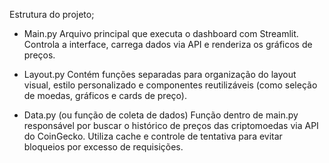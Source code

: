 Estrutura do projeto;
 - Main.py
    Arquivo principal que executa o dashboard com Streamlit. Controla a interface, carrega dados via API e renderiza os gráficos de preços.

 - Layout.py
    Contém funções separadas para organização do layout visual, estilo personalizado e componentes reutilizáveis (como seleção de moedas, gráficos e cards de preço).

 - Data.py (ou função de coleta de dados)
    Função dentro de main.py responsável por buscar o histórico de preços das criptomoedas via API do CoinGecko. Utiliza cache e controle de tentativa para evitar bloqueios por excesso de requisições.
